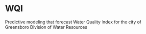 # WQI
Predictive modeling that forecast Water Quality Index for the city of Greensboro Division of Water Resources
